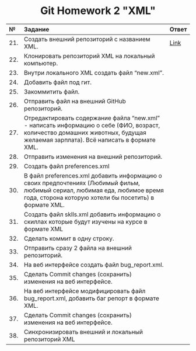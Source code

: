 <div align="center">

# Git Homework 2 "XML"

</div> 

 |№| Задание | Ответ |
 |:---|:---|:---|
 |21. |Создать внешний репозиторий c названием XML.  |[Link](https://github.com/mranolegprivate/XML "XML")|
 |22. |Клонировать репозиторий XML на локальный компьютер.  ||
 |23. |Внутри локального XML создать файл “new.xml”.  ||
 |24. |Добавить файл под гит.  ||
 |25. |Закоммитить файл.  ||
 |26. |Отправить файл на внешний GitHub репозиторий.  ||
 |27. |Отредактировать содержание файла “new.xml” - написать информацию о себе (ФИО, возраст, количество домашних животных, будущая желаемая зарплата). Всё написать в формате XML.  ||
 |28. |Отправить изменения на внешний репозиторий.  ||
 |29. |Создать файл preferences.xml  ||
 |30. |В файл preferences.xml добавить информацию о своих предпочтениях (Любимый фильм, любимый сериал, любимая еда, любимое время года, сторона которую хотели бы посетить) в формате XML.  ||
 |31. |Создать файл sklls.xml добавить информацию о скиллах которые будут изучены на курсе в формате XML  ||
 |32. |Сделать коммит в одну строку.  ||
 |33. |Отправить сразу 2 файла на внешний репозиторий.  ||
 |34. |На веб интерфейсе создать файл bug_report.xml.  ||
 |35. |Сделать Commit changes (сохранить) изменения на веб интерфейсе.  ||
 |36. |На веб интерфейсе модифицировать файл bug_report.xml, добавить баг репорт в формате XML.  ||
 |37. |Сделать Commit changes (сохранить) изменения на веб интерфейсе.  ||
 |38. |Синхронизировать внешний и локальный репозиторий XML  ||
